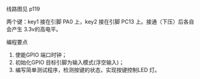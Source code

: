 线路图见 p119

两个键：key1 接在引脚 PA0 上，key2 接在引脚 PC13 上。接通（下压）后各自会产生 3.3v的高电平。

编程要点
1. 使能GPIO 端口时钟；
2. 初始化GPIO 目标引脚为输入模式(浮空输入)；
3. 编写简单测试程序，检测按键的状态，实现按键控制LED 灯。